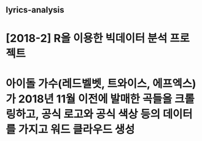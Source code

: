 ## lyrics-analysis

# [2018-2] R을 이용한 빅데이터 분석 프로젝트
# 아이돌 가수(레드벨벳, 트와이스, 에프엑스)가 2018년 11월 이전에 발매한 곡들을 크롤링하고, 공식 로고와 공식 색상 등의 데이터를 가지고 워드 클라우드 생성


